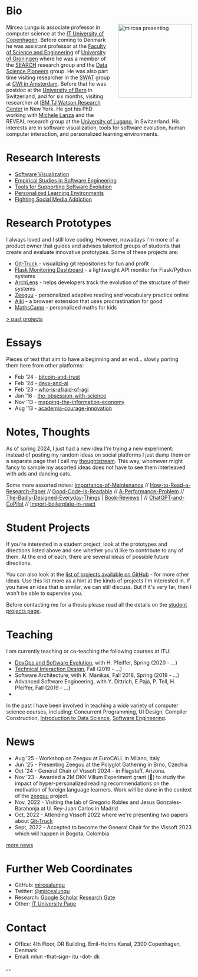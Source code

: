 # Bio


<img src="docs/assets/mircea-presenting.png" alt="mircea presenting" width="200" style="float:right; padding-left: 20px; padding-bottom: 40px;"/> 


Mircea Lungu is associate professor in computer science at the [IT University of Copenhagen](https://en.itu.dk/research). Before coming to Denmark he was assistant professor at the [Faculty of Science and Engineering](http://www.rug.nl/research/fmns/?lang=en) of [University of Groningen](http://www.rug.nl/) where he was a member of the [SEARCH](http://www.cs.rug.nl/search/) research group and the [Data Science Pioneers](http://www.rug.nl/research/fmns/themes/dssc/) group. He was also part time visiting researcher in the [SWAT](https://www.cwi.nl/research-groups/software-analysis-and-transformation) group at [CWI in Amsterdam](https://www.cwi.nl/). Before that he was postdoc at the [University of Bern](http://scg.unibe.ch/) in Switzerland, and for six months, visiting researcher at [IBM TJ Watson Research Center](http://www.watson.ibm.com/index.shtml) in New York. He got his PhD working with [Michele Lanza](http://www.inf.usi.ch/lanza/) and the REVEAL research group at the [University of Lugano](http://www.inf.usi.ch/), in Switzerland. His interests are in software visualization, tools for software evolution, human computer interaction, and personalized learning environments.



# Research Interests
- [Software Visualization](directions/visualization.md)
- [Empirical Studies in Software Engineering](directions/empirical-studies.md) 
- [Tools for Supporting Software Evolution](directions/tools-for-evolution.md)
- [Personalized Learning Environments](directions/personalized-learning-environments.md) 
- [Fighting Social Media Addiction](projects/aiki.md) 


# Research Prototypes 
I always loved and I still love coding. However, nowadays I'm more of a product owner that guides and advises talented groups of students that create and evaluate innovative prototypes. Some of these projects are: 
- [Git-Truck](projects/git-truck.md) - visualizing git repositories for fun and profit
- [Flask Monitoring Dashboard](projects/flask-monitoring-dashboard.md) - a lightweight API monitor for Flask/Python systems 
- [ArchLens](projects/ArchLens.md) -  helps developers track the evolution of the structure of their systems 
- [Zeeguu](projects/zeeguu.md) - personalized adaptive reading and vocabulary practice online
- [Aiki](projects/aiki.md) - a browser extension that uses procrastination for good
- [MathsCamp](projects/maths-camp.md) - personalized maths for kids

[> past projects](/projects/history.md)

# Essays
Pieces of text that aim to have a beginning and an end... slowly porting them here from other platforms:

- Feb '24 - [bitcoin-and-trust](essays/bitcoin-and-trust.md)
- Feb '24 - [devx-and-ai](essays/devx-and-ai.md)
- Feb '23 - [who-is-afraid-of-agi](essays/whos-afraid-of-agi.md)
- Jan '16 - [the-obsession-with-science](essays/our-obsession-with-science.md)
- Nov '13 - [mapping-the-information-economy](essays/mapping-the-information-economy.md)
- Aug '13 - [academia-courage-innovation](essays/academia-courage-innovation.md)

# Notes, Thoughts

As of spring 2024, I just had a new idea I'm trying a new experiment: instead of posting my random ideas on social platforms I just dump them on a separate page that I call my [thoughtstream](thoughtstream.md). This way, whomever might fancy to sample my assorted ideas does not have to see them interleaved with ads and dancing cats.

Some more assorted notes: 
[Importance-of-Maintenance](notes/Importance-of-Maintenance.md) // [How-to-Read-a-Research-Paper](notes/How-to-Read-a-Research-Paper.md) // [Good-Code-Is-Readable](notes/Good-Code-Is-Readable.md)   //  [A-Performance-Problem](notes/A-Performance-Problem.md)  // [The-Badly-Designed-Everyday-Things](notes/The-Badly-Design-of-Everyday-Things.md) | [Book-Reviews](notes/Book-Reviews.md) | // [ChatGPT-and-CoPilot](notes/ChatGPT-and-CoPilot.md) //  [Import-boilerplate-in-react](essays/import-boilerplate.md) 


# Student Projects

If you're interested in a student project, look at the prototypes and directions listed above and see whether you'd like to contribute to any of them. At the end of each, there are several ideas of possible future directions.

You can also look at the [list of projects available on GitHub](https://github.com/mircealungu/student-projects/) - for more other ideas. Use this list more as a hint at the kinds of projects I'm interested in. If you have an idea that is similar, we can still discuss. But if it's very far, then I won't be able to supervise you. 

Before contacting me for a thesis please read all the details on the [student projects page](students.md). 

# Teaching

I am currently teaching or co-teaching the following courses at ITU:

- [DevOps and Software Evolution](https://github.com/itu-devops/lecture_notes), with H. Pfeiffer, Spring (2020 - ...) 
- [Technical Interaction Design](notes/TID.md), Fall (2019 - ...)
- Software Architecture, with K. Manikas, Fall 2018, Spring (2019 - ...)
- Advanced Software Engineering, with Y. Dittrich, E.Paja, P. Tell, H. Pfeiffer, Fall (2019 - ...)
- 

In the past I have been involved in teaching a wide variety of computer science courses, including: Concurrent Programming, UI Design, Compiler Construction, [Introduction to Data Science](http://www.rug.nl/ocasys/fwn/vak/show?code=WMCS16002), [Software Engineering](http://www.rug.nl/ocasys/gmw/vak/show?code=INBSE1-08).


# News
- Aug '25 - Workshop on Zeeguu at EuroCALL in Milano, Italy
- Jun '25 - Presenting Zeeguu at the Polyglot Gathering in Brno, Czechia
- Oct '24 - General Chair of Vissoft 2024 - in Flagstaff, Arizona.
- Nov '23 - Awarded a 2M DKK Villum Experiment grant (🎉) to study the impact of hyper-personalized reading recommendations on the motivation of foreign language learners. Work will be done in the context of the [zeeguu](projects/zeeguu.md) project.
 - Nov, 2022 - Visiting the lab of Gregorio Robles and Jesus Gonzales-Barahonja at U. Rey-Juan Carlos in Madrid
- Oct, 2022 - Attending Vissoft 2022 where we're presenting two papers about [Git-Truck](projects/git-truck.md)
- Sept, 2022 - Accepted to become the General Chair for the Vissoft 2023 which will happen in Bogota, Colombia

[more news](news/history.md)

# Further Web Coordinates
- GitHub: [mircealungu](https://github.com/mircealungu) 
- Twitter: [@mircealungu](https://twitter.com/mircealungu) 
- Research: [Google Scholar](https://scholar.google.nl/citations?user=7zx6Cg0AAAAJ&hl=en) [Research Gate](https://www.researchgate.net/profile/Mircea-Lungu-2) 
- Other:  [IT University Page](https://pure.itu.dk/portal/en/persons/mircea-lungu) 

# Contact 
- Office: 4th Floor, DR Building, Emil-Holms Kanal, 2300 Copenhagen, Denmark
- Email: mlun -that-sign-  itu  -dot- dk 

[.](notes/Book-Reviews.md) [.](./essays/bitcoin-a-) 

